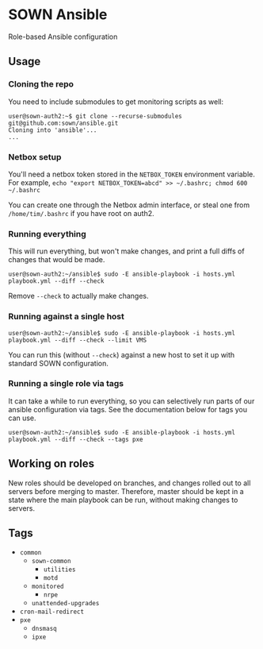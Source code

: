 # SOWN Ansible
Role-based Ansible configuration

## Usage

### Cloning the repo

You need to include submodules to get monitoring scripts as well:
```console
user@sown-auth2:~$ git clone --recurse-submodules git@github.com:sown/ansible.git
Cloning into 'ansible'...
...
```

### Netbox setup

You'll need a netbox token stored in the `NETBOX_TOKEN` environment variable.
For example, `echo "export NETBOX_TOKEN=abcd" >> ~/.bashrc; chmod 600 ~/.bashrc`

You can create one through the Netbox admin interface, or steal one from `/home/tim/.bashrc` if you have root on auth2.

### Running everything

This will run everything, but won't make changes, and print a full diffs of changes that would be made.
```console
user@sown-auth2:~/ansible$ sudo -E ansible-playbook -i hosts.yml playbook.yml --diff --check
```
Remove `--check` to actually make changes.

### Running against a single host

```console
user@sown-auth2:~/ansible$ sudo -E ansible-playbook -i hosts.yml playbook.yml --diff --check --limit VMS
```
You can run this (without `--check`) against a new host to set it up with standard SOWN configuration.

### Running a single role via tags

It can take a while to run everything, so you can selectively run parts of our ansible configuration via tags. See the documentation below for tags you can use.
```console
user@sown-auth2:~/ansible$ sudo -E ansible-playbook -i hosts.yml playbook.yml --diff --check --tags pxe
```

## Working on roles

New roles should be developed on branches, and changes rolled out to all servers before merging to master. Therefore, master should be kept in a state where the main playbook can be run, without making changes to servers.

## Tags

- `common`
  - `sown-common`
    - `utilities`
    - `motd`
  - `monitored`
    - `nrpe`
  - `unattended-upgrades`
- `cron-mail-redirect`
- `pxe`
  - `dnsmasq`
  - `ipxe`
